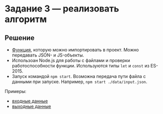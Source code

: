 # Задание 3 — реализовать алгоритм
## Решение

- [Функция](./js/calculateEnergyCost), которую можно импортировать в проект. Можно передавать JSON- и JS-объекты.
- Использоан Node.js для работы с файлами и проверки работоспособности функции. Используются типы `let` и `const` из ES-2015. 
- Запуск командой `npm start`. Возможна передача пути файла с данными при запуске. Например, `npm start ./data/input.json`.

Примеры: 

- [входные данные](./data/input.json)
- [выходные данные](./data/output.json)

